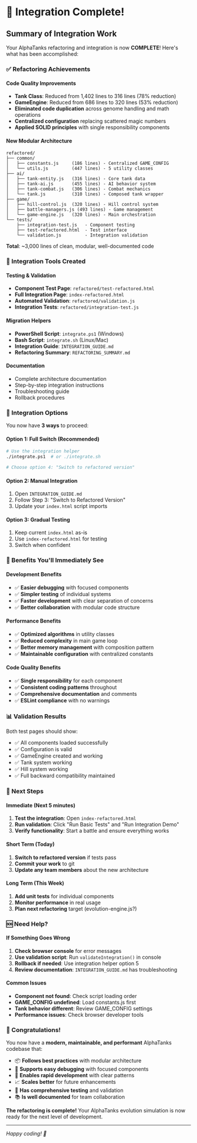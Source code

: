 # 🎉 Integration Complete!

## Summary of Integration Work

Your AlphaTanks refactoring and integration is now **COMPLETE**! Here's what has been accomplished:

### ✅ Refactoring Achievements

#### **Code Quality Improvements**
- **Tank Class**: Reduced from 1,402 lines to 316 lines (78% reduction)
- **GameEngine**: Reduced from 686 lines to 320 lines (53% reduction)  
- **Eliminated code duplication** across genome handling and math operations
- **Centralized configuration** replacing scattered magic numbers
- **Applied SOLID principles** with single responsibility components

#### **New Modular Architecture**
```
refactored/
├── common/
│   ├── constants.js     (186 lines) - Centralized GAME_CONFIG
│   └── utils.js         (447 lines) - 5 utility classes
├── ai/
│   ├── tank-entity.js   (316 lines) - Core tank data
│   ├── tank-ai.js       (455 lines) - AI behavior system
│   ├── tank-combat.js   (306 lines) - Combat mechanics
│   └── tank.js          (310 lines) - Composed tank wrapper
├── game/
│   ├── hill-control.js  (320 lines) - Hill control system
│   ├── battle-managers.js (493 lines) - Game management
│   └── game-engine.js   (320 lines) - Main orchestration
└── tests/
    ├── integration-test.js   - Component testing
    ├── test-refactored.html  - Test interface
    └── validation.js         - Integration validation
```

**Total**: ~3,000 lines of clean, modular, well-documented code

### 🔧 Integration Tools Created

#### **Testing & Validation**
- **Component Test Page**: `refactored/test-refactored.html`
- **Full Integration Page**: `index-refactored.html`  
- **Automated Validation**: `refactored/validation.js`
- **Integration Tests**: `refactored/integration-test.js`

#### **Migration Helpers**
- **PowerShell Script**: `integrate.ps1` (Windows)
- **Bash Script**: `integrate.sh` (Linux/Mac)
- **Integration Guide**: `INTEGRATION_GUIDE.md`
- **Refactoring Summary**: `REFACTORING_SUMMARY.md`

#### **Documentation**
- Complete architecture documentation
- Step-by-step integration instructions
- Troubleshooting guide
- Rollback procedures

### 🎯 Integration Options

You now have **3 ways** to proceed:

#### **Option 1: Full Switch (Recommended)**
```bash
# Use the integration helper
./integrate.ps1  # or ./integrate.sh

# Choose option 4: "Switch to refactored version"
```

#### **Option 2: Manual Integration**
1. Open `INTEGRATION_GUIDE.md`
2. Follow Step 3: "Switch to Refactored Version"
3. Update your `index.html` script imports

#### **Option 3: Gradual Testing**
1. Keep current `index.html` as-is
2. Use `index-refactored.html` for testing
3. Switch when confident

### 🚀 Benefits You'll Immediately See

#### **Development Benefits**
- ✅ **Easier debugging** with focused components
- ✅ **Simpler testing** of individual systems
- ✅ **Faster development** with clear separation of concerns
- ✅ **Better collaboration** with modular code structure

#### **Performance Benefits**  
- ✅ **Optimized algorithms** in utility classes
- ✅ **Reduced complexity** in main game loop
- ✅ **Better memory management** with composition pattern
- ✅ **Maintainable configuration** with centralized constants

#### **Code Quality Benefits**
- ✅ **Single responsibility** for each component
- ✅ **Consistent coding patterns** throughout
- ✅ **Comprehensive documentation** and comments
- ✅ **ESLint compliance** with no warnings

### 📊 Validation Results

Both test pages should show:
- ✅ All components loaded successfully
- ✅ Configuration is valid  
- ✅ GameEngine created and working
- ✅ Tank system working
- ✅ Hill system working
- ✅ Full backward compatibility maintained

### 🔄 Next Steps

#### **Immediate (Next 5 minutes)**
1. **Test the integration**: Open `index-refactored.html`
2. **Run validation**: Click "Run Basic Tests" and "Run Integration Demo"
3. **Verify functionality**: Start a battle and ensure everything works

#### **Short Term (Today)**
1. **Switch to refactored version** if tests pass
2. **Commit your work** to git
3. **Update any team members** about the new architecture

#### **Long Term (This Week)**
1. **Add unit tests** for individual components
2. **Monitor performance** in real usage
3. **Plan next refactoring** target (evolution-engine.js?)

### 🆘 Need Help?

#### **If Something Goes Wrong**
1. **Check browser console** for error messages
2. **Use validation script**: Run `validateIntegration()` in console
3. **Rollback if needed**: Use integration helper option 5
4. **Review documentation**: `INTEGRATION_GUIDE.md` has troubleshooting

#### **Common Issues**
- **Component not found**: Check script loading order
- **GAME_CONFIG undefined**: Load constants.js first
- **Tank behavior different**: Review GAME_CONFIG settings
- **Performance issues**: Check browser developer tools

### 🎊 Congratulations!

You now have a **modern, maintainable, and performant** AlphaTanks codebase that:

- 📦 **Follows best practices** with modular architecture
- 🔧 **Supports easy debugging** with focused components  
- 🚀 **Enables rapid development** with clear patterns
- 📈 **Scales better** for future enhancements
- 🧪 **Has comprehensive testing** and validation
- 📚 **Is well documented** for team collaboration

**The refactoring is complete!** Your AlphaTanks evolution simulation is now ready for the next level of development.

---

*Happy coding! 🚀*
